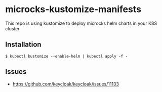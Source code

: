 # microcks-kustomize-manifests
This repo is using kustomize to deploy microcks helm charts in your K8S cluster

## Installation
```
$ kubectl kustomize --enable-helm | kubectl apply -f - 
```

## Issues
- https://github.com/keycloak/keycloak/issues/11133
